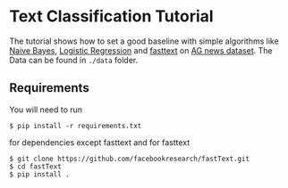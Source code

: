 # Text Classification Tutorial

The tutorial shows how to set a good baseline with simple algorithms like [Naive Bayes](https://en.wikipedia.org/wiki/Naive_Bayes_classifier), [Logistic Regression](https://en.wikipedia.org/wiki/Logistic_regression) and [fasttext](https://fasttext.cc/) on [AG news dataset](https://www.di.unipi.it/~gulli/AG_corpus_of_news_articles.html). The Data can be found in ```./data``` folder.

## Requirements

You will need to run 
```
$ pip install -r requirements.txt
```

for dependencies except fasttext and for fasttext

```
$ git clone https://github.com/facebookresearch/fastText.git
$ cd fastText
$ pip install .
```
